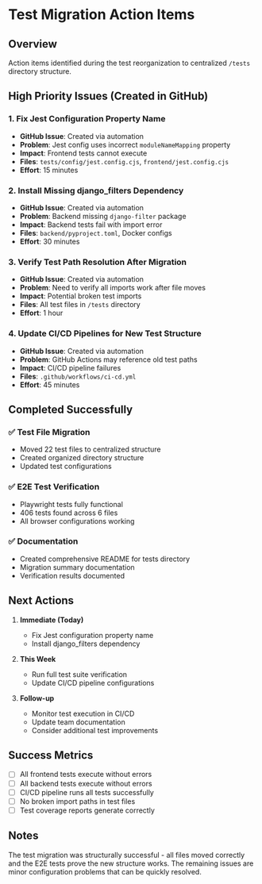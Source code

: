 # Test Migration Action Items

## Overview
Action items identified during the test reorganization to centralized `/tests` directory structure.

## High Priority Issues (Created in GitHub)

### 1. Fix Jest Configuration Property Name
- **GitHub Issue**: Created via automation
- **Problem**: Jest config uses incorrect `moduleNameMapping` property
- **Impact**: Frontend tests cannot execute
- **Files**: `tests/config/jest.config.cjs`, `frontend/jest.config.cjs`
- **Effort**: 15 minutes

### 2. Install Missing django_filters Dependency  
- **GitHub Issue**: Created via automation
- **Problem**: Backend missing `django-filter` package
- **Impact**: Backend tests fail with import error
- **Files**: `backend/pyproject.toml`, Docker configs
- **Effort**: 30 minutes

### 3. Verify Test Path Resolution After Migration
- **GitHub Issue**: Created via automation
- **Problem**: Need to verify all imports work after file moves
- **Impact**: Potential broken test imports
- **Files**: All test files in `/tests` directory
- **Effort**: 1 hour

### 4. Update CI/CD Pipelines for New Test Structure
- **GitHub Issue**: Created via automation
- **Problem**: GitHub Actions may reference old test paths
- **Impact**: CI/CD pipeline failures
- **Files**: `.github/workflows/ci-cd.yml`
- **Effort**: 45 minutes

## Completed Successfully

### ✅ Test File Migration
- Moved 22 test files to centralized structure
- Created organized directory structure
- Updated test configurations

### ✅ E2E Test Verification
- Playwright tests fully functional
- 406 tests found across 6 files
- All browser configurations working

### ✅ Documentation
- Created comprehensive README for tests directory
- Migration summary documentation
- Verification results documented

## Next Actions

1. **Immediate (Today)**
   - Fix Jest configuration property name
   - Install django_filters dependency

2. **This Week**
   - Run full test suite verification
   - Update CI/CD pipeline configurations

3. **Follow-up**
   - Monitor test execution in CI/CD
   - Update team documentation
   - Consider additional test improvements

## Success Metrics

- [ ] All frontend tests execute without errors
- [ ] All backend tests execute without errors  
- [ ] CI/CD pipeline runs all tests successfully
- [ ] No broken import paths in test files
- [ ] Test coverage reports generate correctly

## Notes

The test migration was structurally successful - all files moved correctly and the E2E tests prove the new structure works. The remaining issues are minor configuration problems that can be quickly resolved.